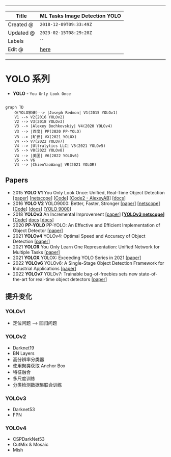 -----

| Title     | ML Tasks Image Detection YOLO                        |
| --------- | ---------------------------------------------------- |
| Created @ | `2018-12-09T09:33:49Z`                               |
| Updated @ | `2023-02-15T08:29:20Z`                               |
| Labels    | \`\`                                                 |
| Edit @    | [here](https://github.com/junxnone/aiwiki/issues/53) |

-----

# YOLO 系列

  - **YOLO** - `You Only Look Once`

<!-- end list -->

``` mermaid

graph TD
    O(YOLO家谱)--> |Joseph Redmon| V1(2015 YOLOv1)
    V1 --> V2(2016 YOLOv2)
    V2 --> V3(2018 YOLOv3)
    V3 --> |Alexey Bochkovskiy| V4(2020 YOLOv4)
    V3 --> |百度| PP(2020 PP-YOLO)
    V3 --> |旷世| VX(2021 YOLOX)
    V4 --> V7(2022 YOLOv7)
    V4 --> |Ultralytics LLC| V5(2021 YOLOv5)
    V5 --> V8(2022 YOLOv8)
    V4 --> |美团| V6(2022 YOLOv6)
    V5 --> V6
    V4 --> |ChienYaoWang| VR(2021 YOLOR)

```

## Papers

  - 2015 **YOLO V1** You Only Look Once: Unified, Real-Time Object
    Detection \[[paper](https://arxiv.org/pdf/1506.02640.pdf)\]
    \[[netscope](http://ethereon.github.io/netscope/#/gist/96209c6940e02b17c34009f6c3fee75e)\]
    \[[Code](https://pjreddie.com/darknet/yolo/)\] \[[Code2 -
    AlexeyAB](https://github.com/AlexeyAB/darknet)\]
    \[[docs](https://pjreddie.com/darknet/yolov1/)\]
  - 2016 **YOLO V2** YOLO9000: Better, Faster, Stronger
    \[[paper](https://arxiv.org/pdf/1612.08242.pdf)\]
    \[[netscope](http://ethereon.github.io/netscope/#/gist/8826fef24ed0b5086affdb6e65db26b7)\]
    \[[Code](https://pjreddie.com/darknet/yolo/)\]
    \[[docs](https://pjreddie.com/darknet/yolov2/)\]
    \[[YOLO 9000](https://pjreddie.com/publications/yolo9000/)\]
  - 2018 **YOLOv3** An Incremental Improvement
    \[[paper](https://pjreddie.com/media/files/papers/YOLOv3.pdf)\]
    **\[[YOLOv3
    netscope](http://ethereon.github.io/netscope/#/gist/a9badc1fd4eefb7463c99e33d046af9e)\]**
    \[[Code](https://pjreddie.com/darknet/yolo/)\]
    [docs](https://pjreddie.com/darknet/yolo/)
    \[[docs](https://pjreddie.com/darknet/yolo/)\]
  - 2020 **PP-YOLO** PP-YOLO: An Effective and Efficient Implementation
    of Object Detector \[[paper](https://arxiv.org/abs/2007.12099)\]
  - 2021 **YOLOv4** YOLOv4: Optimal Speed and Accuracy of Object
    Detection \[[paper](https://arxiv.org/abs/2004.10934)\]
  - 2021 **YOLOR** You Only Learn One Representation: Unified Network
    for Multiple Tasks \[[paper](https://arxiv.org/abs/2105.04206)\]
  - 2021 **YOLOX** YOLOX: Exceeding YOLO Series in 2021
    \[[paper](https://arxiv.org/abs/2107.08430)\]
  - 2022 **YOLOv6** YOLOv6: A Single-Stage Object Detection Framework
    for Industrial Applications
    \[[paper](https://arxiv.org/abs/2209.02976)\]
  - 2022 **YOLOv7** YOLOv7: Trainable bag-of-freebies sets new
    state-of-the-art for real-time object detectors
    \[[paper](https://arxiv.org/abs/2207.02696)\]

## 提升变化

### YOLOv1

  - 定位问题 --\> 回归问题

### YOLOv2

  - Darknet19
  - BN Layers
  - 高分辨率分类器
  - 使用聚类获取 Anchor Box
  - 特征融合
  - 多尺度训练
  - 分类检测数据集联合训练

### YOLOv3

  - Darknet53
  - FPN

### YOLOv4

  - CSPDarkNet53
  - CutMix & Mosaic
  - Mish
